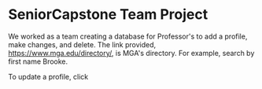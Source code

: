# SeniorCapstone Team Project

We worked as a team creating a database for Professor's to add a profile, make changes, and delete. The link provided,  https://www.mga.edu/directory/, is MGA's directory. For example, search by first name Brooke.

To update a profile, click
